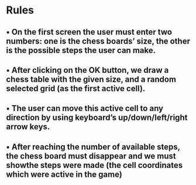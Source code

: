 # Rules
## • On the first screen the user must enter two numbers: one is the chess boards’ size, the other is the possible steps the user can make.
## • After clicking on the OK button, we draw a chess table with the given size, and a random selected grid (as the first active cell).
## • The user can move this active cell to any direction by using keyboard’s up/down/left/right arrow keys.
## • After reaching the number of available steps, the chess board must disappear and we must showthe steps were made (the cell coordinates which were active in the game)